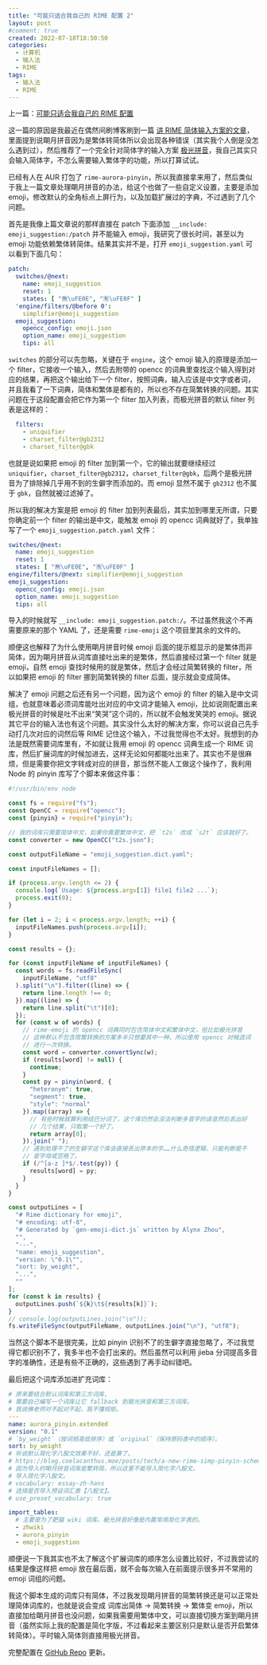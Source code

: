 ```yaml
---
title: "可能只适合我自己的 RIME 配置 2"
layout: post
#comment: true
created: 2022-07-18T18:50:50
categories:
  - 计算机
  - 输入法
  - RIME
tags:
  - 输入法
  - RIME
---
```

上一篇：[可能只适合我自己的 RIME 配置](../My-RIME/)

这一篇的原因是我最近在偶然间刷博客刷到一篇 [讲 RIME 简体输入方案的文章](https://blog.coelacanthus.moe/posts/tech/a-new-rime-simp-pinyin-schema/)，里面提到说朙月拼音因为是繁体转简体所以会出现各种错误（其实我个人倒是没怎么遇到过），然后推荐了一个完全针对简体字的输入方案 [极光拼音](https://github.com/hosxy/rime-aurora-pinyin/)，我自己其实只会输入简体字，不怎么需要输入繁体字的功能，所以打算试试。

<!--more-->

已经有人在 AUR 打包了 `rime-aurora-pinyin`，所以我直接拿来用了，然后类似于我上一篇文章处理朙月拼音的办法，给这个也做了一些自定义设置，主要是添加 emoji，修改默认的全角标点上屏行为，以及加载扩展过的字典，不过遇到了几个问题。

首先是我像上篇文章说的那样直接在 patch 下面添加 `__include: emoji_suggestion:/patch` 并不能输入 emoji，我研究了很长时间，甚至以为 emoji 功能依赖繁体转简体。结果其实并不是，打开 `emoji_suggestion.yaml` 可以看到下面几句：

```yaml
patch:
  switches/@next:
    name: emoji_suggestion
    reset: 1
    states: [ "🈚️️\uFE0E", "🈶️️\uFE0F" ]
  'engine/filters/@before 0':
    simplifier@emoji_suggestion
  emoji_suggestion:
    opencc_config: emoji.json
    option_name: emoji_suggestion
    tips: all
```

`switches` 的部分可以先忽略，关键在于 `engine`，这个 emoji 输入的原理是添加一个 filter，它接收一个输入，然后去附带的 opencc 的词典里查找这个输入得到对应的结果，再把这个输出给下一个 filter，按照词典，输入应该是中文字或者词，并且我看了一下词典，简体和繁体是都有的，所以也不存在简繁转换的问题。其实问题在于这段配置会把它作为第一个 filter 加入列表，而极光拼音的默认 filter 列表是这样的：

```yaml
  filters:
    - uniquifier
    - charset_filter@gb2312
    - charset_filter@gbk
```

也就是说如果把 emoji 的 filter 加到第一个，它的输出就要继续经过 `uniquifier`，`charset_filter@gb2312`，`charset_filter@gbk`，后两个是极光拼音为了排除掉几乎用不到的生僻字而添加的。而 emoji 显然不属于 `gb2312` 也不属于 `gbk`，自然就被过滤掉了。

所以我的解决方案是把 emoji 的 filter 加到列表最后，其实加到哪里无所谓，只要你确定前一个 filter 的输出是中文，能触发 emoji 的 opencc 词典就好了，我单独写了一个 `emoji_suggestion.patch.yaml` 文件：

```yaml
switches/@next:
  name: emoji_suggestion
  reset: 1
  states: [ "🈚️️\uFE0E", "🈶️️\uFE0F" ]
engine/filters/@next: simplifier@emoji_suggestion
emoji_suggestion:
  opencc_config: emoji.json
  option_name: emoji_suggestion
  tips: all
```

导入的时候就写 `__include: emoji_suggestion.patch:/`。不过虽然我这个不再需要原来的那个 YAML 了，还是需要 `rime-emoji` 这个项目里其余的文件的。

顺便这也解释了为什么使用朙月拼音时候 emoji 后面的提示框显示的是繁体而非简体，因为朙月拼音从词库直接吐出来的是繁体，然后直接经过第一个 filter 就是 emoji，自然 emoji 查找时候用的就是繁体，然后才会经过简繁转换的 filter，所以如果把 emoji 的 filter 挪到简繁转换的 filter 后面，提示就会变成简体。

解决了 emoji 问题之后还有另一个问题，因为这个 emoji 的 filter 的输入是中文词组，也就意味着必须词库能吐出对应的中文词才能输入 emoji，比如说刚配置出来极光拼音的时候是吐不出来“笑哭”这个词的，所以就不会触发笑哭的 emoji。据说其它平台的输入法也有这个问题。其实没什么太好的解决方案，你可以说自己先手动打几次对应的词然后等 RIME 记住这个输入，不过我觉得也不太好。我想到的办法是既然需要词库里有，不如就让我用 emoji 的 opencc 词典生成一个 RIME 词库，然后扩展词库的时候加进去，这样无论如何都能吐出来了。其实也不是很麻烦，但是需要你把文字转成对应的拼音，那当然不能人工做这个操作了，我利用 Node 的 pinyin 库写了个脚本来做这件事：

```javascript
#!/usr/bin/env node

const fs = require("fs");
const OpenCC = require("opencc");
const {pinyin} = require("pinyin");

// 我的词库只需要简体中文，如果你需要繁体中文，把 `t2s` 改成 `s2t` 应该就好了。
const converter = new OpenCC("t2s.json");

const outputFileName = "emoji_suggestion.dict.yaml";

const inputFileNames = [];

if (process.argv.length <= 2) {
  console.log(`Usage: ${process.argv[1]} file1 file2 ...`);
  process.exit(0);
}

for (let i = 2; i < process.argv.length; ++i) {
  inputFileNames.push(process.argv[i]);
}

const results = {};

for (const inputFileName of inputFileNames) {
  const words = fs.readFileSync(
    inputFileName, "utf8"
  ).split("\n").filter((line) => {
    return line.length !== 0;
  }).map((line) => {
    return line.split("\t")[0];
  });
  for (const w of words) {
    // rime-emoji 的 opencc 词典同时包含简体中文和繁体中文，但比如极光拼音
    // 这种默认不包含简繁转换的方案多半只想要其中一种，所以使用 opencc 对候选词
    // 进行一次转换。
    const word = converter.convertSync(w);
    if (results[word] != null) {
      continue;
    }
    const py = pinyin(word, {
      "heteronym": true,
      "segment": true,
      "style": "normal"
    }).map((array) => {
      // 有些时候就算利用结巴分词了，这个库仍然会没法判断多音字的读音然后丢出好
      // 几个结果，只取第一个好了。
      return array[0];
    }).join(" ");
    // 遇到处理不了的生僻字这个库会直接丢出原本的字……什么奇怪逻辑，只能判断是不
    // 是字母或空格了。
    if (/^[a-z ]*$/.test(py)) {
      results[word] = py;
    }
  }
}

const outputLines = [
  "# Rime dictionary for emoji",
  "# encoding: utf-8",
  "# Generated by `gen-emoji-dict.js` written by Alynx Zhou",
  "",
  "---",
  "name: emoji_suggestion",
  "version: \"0.1\"",
  "sort: by_weight",
  "...",
  ""
];
for (const k in results) {
  outputLines.push(`${k}\t${results[k]}`);
}
// console.log(outputLines.join("\n"));
fs.writeFileSync(outputFileName, outputLines.join("\n"), "utf8");
```

当然这个脚本不是很完美，比如 pinyin 识别不了的生僻字直接忽略了，不过我觉得它都识别不了，我多半也不会打出来的。然后虽然可以利用 jieba 分词提高多音字的准确性，还是有些不正确的，这些遇到了再手动纠错吧。

最后把这个词库添加进扩充词库：

```yaml
# 原来要结合默认词库和第三方词库，
# 需要自己编写一个词库让它 fallback 到极光拼音和第三方词库。
# 我说佛老师对不起对不起，我不懂规矩。
---
name: aurora_pinyin.extended
version: "0.1"
# `by_weight`（按词频高低排序）或 `original`（保持原码表中的顺序）。
sort: by_weight
# 听说默认简化字八股文效果不好，还是算了。
# https://blog.coelacanthus.moe/posts/tech/a-new-rime-simp-pinyin-schema/
# 因为导入的朙月拼音词库是繁转简，所以这里不能导入简化字八股文。
# 导入简化字八股文。
# vocabulary: essay-zh-hans
# 选择是否导入预设词汇表【八股文】。
# use_preset_vocabulary: true

import_tables:
  # 主要是为了肥猫 wiki 词库。极光拼音好像是内置常用简化字表的。
  - zhwiki
  - aurora_pinyin
  - emoji_suggestion
```

顺便说一下我其实也不太了解这个扩展词库的顺序怎么设置比较好，不过我尝试的结果是像这样把 emoji 放在最后面，就不会每次输入在前面提示很多并不常用的 emoji 词组的问题。

我这个脚本生成的词库只有简体，不过我发现朙月拼音的简繁转换还是可以正常处理简体词库的，也就是说会变成 词库出简体 -> 简繁转换 -> 繁体变 emoji，所以直接加给朙月拼音也没问题，如果我需要用繁体中文，可以直接切换方案到朙月拼音（虽然实际上我的配置是简化字版，不过看起来主要区别只是默认是否开启繁体转简体）。平时输入简体则直接用极光拼音。

完整配置在 [GitHub Repo](https://github.com/AlynxZhou/alynx-rime-config/) 更新。
